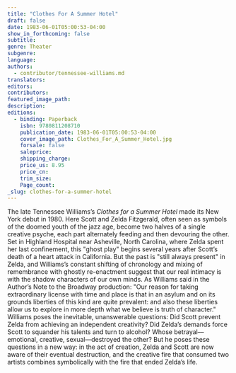 ```yaml
---
title: "Clothes For A Summer Hotel"
draft: false
date: 1983-06-01T05:00:53-04:00
show_in_forthcoming: false
subtitle:
genre: Theater
subgenre:
language:
authors:
  - contributor/tennessee-williams.md
translators:
editors:
contributors:
featured_image_path:
description:
editions:
  - binding: Paperback
    isbn: 9780811208710
    publication_date: 1983-06-01T05:00:53-04:00
    cover_image_path: Clothes_For_A_Summer_Hotel.jpg
    forsale: false
    saleprice:
    shipping_charge:
    price_us: 8.95
    price_cn:
    trim_size:
    Page_count:
_slug: clothes-for-a-summer-hotel
---
```


The late Tennessee Williams’s _Clothes for a Summer Hotel_ made its New York debut in 1980. Here Scott and Zelda Fitzgerald, often seen as symbols of the doomed youth of the jazz age, become two halves of a single creative psyche, each part alternately feeding and then devouring the other. Set in Highland Hospital near Asheville, North Carolina, where Zelda spent her last confinement, this "ghost play" begins several years after Scott’s death of a heart attack in California. But the past is "still always present" in Zelda, and Williams’s constant shifting of chronology and mixing of remembrance with ghostly re-enactment suggest that our real intimacy is with the shadow characters of our own minds. As Williams said in the Author’s Note to the Broadway production: "Our reason for taking extraordinary license with time and place is that in an asylum and on its grounds liberties of this kind are quite prevalent: and also these liberties allow us to explore in more depth what we believe is truth of character." Williams poses the inevitable, unanswerable questions: Did Scott prevent Zelda from achieving an independent creativity? Did Zelda’s demands force Scott to squander his talents and turn to alcohol? Whose betrayal––emotional, creative, sexual––destroyed the other? But he poses these questions in a new way: in the act of creation, Zelda and Scott are now aware of their eventual destruction, and the creative fire that consumed two artists combines symbolically with the fire that ended Zelda’s life.

